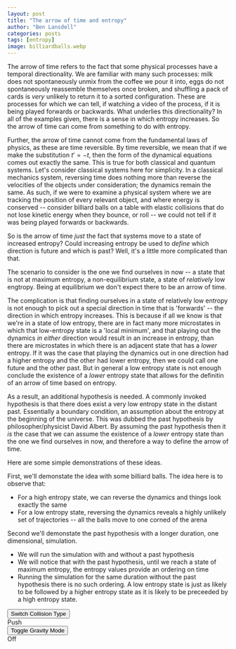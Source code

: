 ```yaml
---
layout: post
title: "The arrow of time and entropy"
author: "Ben Lansdell"
categories: posts
tags: [entropy]
image: billiardballs.webp
---
```


The arrow of time refers to the fact that some physical processes have a temporal directionality. We are familiar with many such processes: milk does not spontaneously unmix from the coffee we pour it into, eggs do not spontaneously reassemble themselves once broken, and shuffling a pack of cards is _very_ unlikely to return it to a sorted configuration. These are processes for which we can tell, if watching a video of the process, if it is being played forwards or backwards. What underlies this directionality? In all of the examples given, there is a sense in which entropy increases. So the arrow of time can come from something to do with entropy. 

Further, the arrow of time cannot come from the fundamental laws of physics, as these are time reversible. By time reversible, we mean that if we make the substitution $t' = -t$, then the form of the dynamical equations comes out exactly the same. This is true for both classical and quantum systems. Let's consider classical systems here for simplicity. In a classical mechanics system, reversing time does nothing more than reverse the velocities of the objects under consideration; the dynamics remain the same. As such, if we were to examine a physical system where we are tracking the position of every relevant object, and where energy is conserved -- consider billiard balls on a table with elastic collisions that do not lose kinetic energy when they bounce, or roll -- we could not tell if it was being played forwards or backwards. 

So is the arrow of time _just_ the fact that systems move to a state of increased entropy? Could increasing entropy be used to _define_ which direction is future and which is past? Well, it's a little more complicated than that. 

The scenario to consider is the one we find ourselves in now -- a state that is not at maximum entropy, a non-equilibrium state, a state of _relatively_ low engtropy. Being at equilibrium we don't expect there to be an arrow of time. 

The complication is that finding ourselves in a state of relatively low entropy is not enough to pick out a special direction in time that is 'forwards' -- the direction in which entropy increases. This is because if all we know is that we're in a state of low entropy, there are in fact many more microstates in which that low-entropy state is a 'local minimum', and that playing out the dynamics _in either_ direction would result in an increase in entropy, than there are microstates in which there is an adjacent state that has a _lower_ entropy. If it was the case that playing the dynamics out in one direction had a higher entropy and the other had lower entropy, then we could call one future and the other past. But in general a low entropy state is not enough conclude the existence of a _lower_ entropy state that allows for the definitin of an arrow of time based on entropy. 

As a result, an additional hypothesis is needed. A commonly invoked hypothesis is that there does exist a very low entropy state in the distant past. Essentially a boundary condition, an assumption about the entropy at the beginning of the universe. This was dubbed the past hypothesis by philosopher/physicist David Albert. By assuming the past hypothesis then it _is_ the case that we can assume the existence of a _lower_ entropy state than the one we find ourselves in now, and therefore a way to define the arrow of time. 

Here are some simple demonstrations of these ideas.

First, we'll demonstate the idea with some billiard balls. The idea here is to observe that:
* For a high entropy state, we can reverse the dynamics and things look exactly the same
* For a low entropy state, reversing the dynamics reveals a highly unlikely set of trajectories -- all the balls move to one corned of the arena

Second we'll demonstate the past hypothesis with a longer duration, one dimensional, simulation. 
* We will run the simulation with and without a past hypothesis
* We will notice that with the past hypothesis, until we reach a state of maximum entropy, the entropy values provide an ordering on time
* Running the simulation for the same duration without the past hypothesis there is no such ordering. A low entropy state is just as likely to be followed by a higher entropy state as it is likely to be preceeded by a high entropy state.  


<div id="container-left">
    <div class="pair">
        <input class="button" id="switchCollision" type="button" value="Switch Collision Type"/>
        <br>
        <label class="label" id="switchCollisionLabel" for="switchCollision">Push</label>
    </div>
    <div class="pair">
        <input class="button" id="toggleGravity" type="button" value="Toggle Gravity Mode"/>
        <br>
        <label class="label" id="toggleGravityLabel" for="toggleGravity">Off</label>
    </div>
</div>

<canvas id="canvas">
</canvas>

<script>
    (function() {
        const canvas = document.getElementById('canvas'),
        context = canvas.getContext('2d');

        // resize the canvas to fill browser window dynamically
        window.addEventListener('resize', resizeCanvas, false);

        function resizeCanvas() {
            canvas.width = window.innerWidth;
            canvas.height = window.innerHeight;
        }
        resizeCanvas();
    })();
</script>
<script type="text/javascript" src="../assets/js/ball_index.js"></script>
